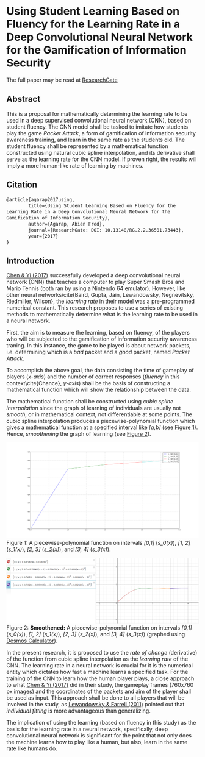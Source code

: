 Using Student Learning Based on Fluency for the Learning Rate in a Deep Convolutional Neural Network for the Gamification of Information Security
==

The full paper may be read at [ResearchGate](https://goo.gl/phlQNY)

## Abstract
This is a proposal for mathematically determining the learning rate to be used in a deep supervised convolutional neural network (CNN), based on student fluency. The CNN model shall be tasked to imitate how students play the game _Packet Attack_, a form of gamification of information security awareness training, and learn in the same rate as the students did. The student fluency shall be represented by a mathematical function constructed using natural cubic spline interpolation, and its derivative shall serve as the learning rate for the CNN model. If proven right, the results will imply a more human-like rate of learning by machines.

## Citation
```
@article{agarap2017using,
        title={Using Student Learning Based on Fluency for the Learning Rate in a Deep Convolutional Neural Network for the Gamification of Information Security},
        author={Agarap, Abien Fred},
        journal={ResearchGate: DOI: 10.13140/RG.2.2.36501.73443},
        year={2017}
}
```

## Introduction
[Chen & Yi (2017)](https://arxiv.org/abs/1702.05663) successfully developed a deep convolutional neural network (CNN) that teaches a computer to play Super Smash Bros and Mario Tennis (both ran by using a Nintendo 64 emulator). However, like other neural networks\cite{Baird, Gupta, Jain, Lewandowsky, Negnevitsky, Riedmiller, Wilson}, the _learning rate_ in their model was a pre-programmed numerical constant. This research proposes to use a series of existing methods to mathematically determine what is the learning rate to be used in a neural network.

First, the aim is to measure the learning, based on fluency, of the players who will be subjected to the gamification of information security awareness traning. In this instance, the game to be played is about network packets, i.e. determining which is a _bad_ packet and a _good_ packet, named _Packet Attack_.

To accomplish the above goal, the data consisting the time of gameplay of players (_x-axis_) and the number of correct responses (_fluency_ in this context\cite{Chance}, _y-axis_) shall be the basis of constructing a mathematical function which will show the relationship between the data.

The mathematical function shall be constructed using _cubic spline interpolation_ since the graph of learning of individuals are usually not _smooth_, or in mathematical context, not differentiable at some points. The cubic spline interpolation produces a piecewise-polynomial function which gives a mathematical function at a specified interval like _[a,b]_ (see [Figure 1](figures/spline.png)). Hence, _smoothening_ the graph of learning (see [Figure 2](figures/spline_1.png)).

![](figures/spline.png)
Figure 1: A piecewise-polynomial function on intervals _[0,1]_ (_s_0(x)_), _[1, 2]_ (_s_1(x)_), _[2, 3]_ (_s_2(x)_), and _[3, 4]_ (_s_3(x)_).

![](figures/spline_1.png)
Figure 2: **Smoothened:** A piecewise-polynomial function on intervals _[0,1]_ (_s_0(x)_), _[1, 2]_ (_s_1(x)_), _[2, 3]_ (_s_2(x)_), and _[3, 4]_ (_s_3(x)_) (graphed using [Desmos Calculator](https://www.desmos.com/calculator)).

In the present research, it is proposed to use the _rate of change_ (derivative) of the function from cubic spline interpolation as the _learning rate_ of the CNN. The learning rate in a neural network is crucial for it is the numerical entity which dictates how fast a machine learns a specified task. For the training of the CNN to learn how the human player plays, a close approach to what [Chen & Yi (2017)](https://arxiv.org/abs/1702.05663) did in their study, the gameplay frames (760x760 px images) and the coordinates of the packets and aim of the player shall be used as input. This approach shall be done to all players that will be involved in the study, as [Lewandowsky & Farrell (2011)](https://goo.gl/pp3x7H) pointed out that _individual fitting_ is more advantageous than generalizing.

The implication of using the learning (based on fluency in this study) as the basis for the learning rate in a neural network, specifically, deep convolutional neural network is significant for the point that not only does the machine learns how to play like a human, but also, learn in the same rate like humans do.

